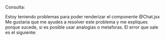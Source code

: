 Consulta:

Estoy teniendo problemas para poder renderizar el componente @Chat.jsx Me gustaria que me ayudes a resolver este problema y me expliques porque sucede, si es posible usar analogias o metaforas. El error que sale es el siguiente: